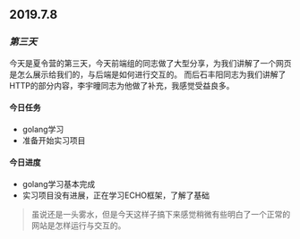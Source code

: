 ## 2019.7.8
### *第三天*

今天是夏令营的第三天，今天前端组的同志做了大型分享，为我们讲解了一个网页是怎么展示给我们的，与后端是如何进行交互的。
而后石丰阳同志为我们讲解了HTTP的部分内容，李宇曈同志为他做了补充，我感觉受益良多。
#### 今日任务
- golang学习
- 准备开始实习项目
#### 今日进度
+ golang学习基本完成
+ 实习项目没有进展，正在学习ECHO框架，了解了基础

> 虽说还是一头雾水，但是今天这样子搞下来感觉稍微有些明白了一个正常的网站是怎样运行与交互的。 
